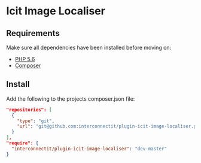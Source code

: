 # Icit Image Localiser

## Requirements

Make sure all dependencies have been installed before moving on:

* [PHP 5.6](http://php.net/manual/en/install.php)
* [Composer](https://getcomposer.org/download/)

## Install

Add the following to the projects composer.json file:

``` json
"repositories": [
  {
    "type": "git",
    "url": "git@github.com:interconnectit/plugin-icit-image-localiser.git"
  }
],
"require": {
  "interconnectit/plugin-icit-image-localiser": "dev-master"
}
```
